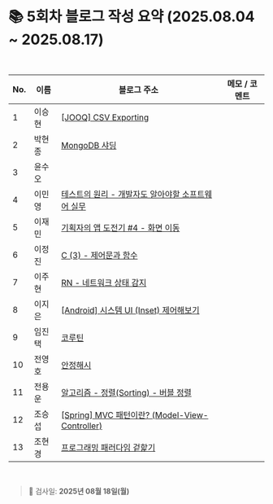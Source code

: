 # 📚 5회차 블로그 작성 요약 (2025.08.04 ~ 2025.08.17)

<br>

| No. | 이름  | 블로그 주소                                                                               | 메모 / 코멘트 |
|-----|-----|--------------------------------------------------------------------------------------|----------|
| 1   | 이승현 | [[JOOQ] CSV Exporting](https://ssddo-story.tistory.com/68)                           |          |
| 2   | 박현종 | [MongoDB 샤딩](https://develop-think-record.tistory.com/27)                                                                       |          |
| 3   | 윤수오 |                                                                                      |          |
| 4   | 이민영 | [테스트의 원리 - 개발자도 알아야할 소프트웨어 실무](https://stylish-minyoung.tistory.com/213)             |          |
| 5   | 이재민 | [기획자의 앱 도전기 #4 - 화면 이동](https://jam-scribble.tistory.com/43)                         |          |
| 6   | 이정진 | [C (3) - 제어문과 함수](https://freshdev.tistory.com/59)                                   |          |
| 7   | 이주현 | [RN - 네트워크 상태 감지](https://jujus.gitbook.io/jutrongs-docs/my-storage/react-native/rn) |          |
| 8   | 이지은 | [[Android] 시스템 UI (Inset) 제어해보기](https://ji-eeeun.tistory.com/127)                   |          |
| 9   | 임진택 | [코루틴](https://taekt.tistory.com/43)                                                  |          |
| 10  | 전영호 | [안정해시](https://aplbly.tistory.com/31)                                                |          |
| 11  | 전용운 | [알고리즘 - 정렬(Sorting) - 버블 정렬](https://jun-yu.tistory.com/14)                          |          |
| 12  | 조승섭 | [[Spring] MVC 패턴이란? (Model-View-Controller)](https://seopseophaeee.tistory.com/11)   |          |
| 13  | 조현경 | [프로그래밍 패러다임 겉핥기](https://velog.io/@edocnuyh/프로그래밍-패러다임-겉핥기)                          |          |

<br>

> 📌 검사일: **2025년 08월 18일(월)**
